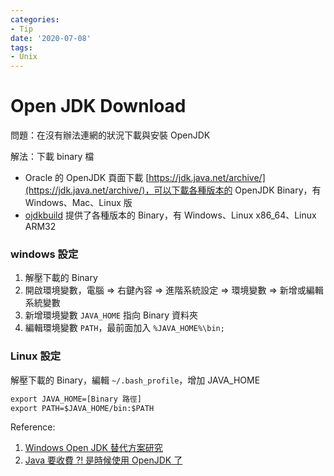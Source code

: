 ```yaml
---
categories:
- Tip
date: '2020-07-08'
tags:
- Unix
---
```


# Open JDK Download

問題：在沒有辦法連網的狀況下載與安裝 OpenJDK

解法：下載 binary 檔

- Oracle 的 OpenJDK 頁面下載 [https://jdk.java.net/archive/](https://jdk.java.net/archive/)，可以下載各種版本的 OpenJDK Binary，有 Windows、Mac、Linux 版
- [ojdkbuild](https://github.com/ojdkbuild/ojdkbuild) 提供了各種版本的 Binary，有 Windows、Linux x86_64、Linux ARM32

### windows 設定

1. 解壓下載的 Binary
2. 開啟環境變數，電腦 => 右鍵內容 => 進階系統設定 => 環境變數 => 新增或編輯系統變數
3. 新增環境變數 ```JAVA_HOME``` 指向 Binary 資料夾
4. 編輯環境變數 ```PATH```，最前面加入 ```%JAVA_HOME%\bin;```

### Linux 設定

解壓下載的 Binary，編輯 ```~/.bash_profile```，增加 JAVA_HOME

```txt
export JAVA_HOME=[Binary 路徑]
export PATH=$JAVA_HOME/bin:$PATH
```

Reference:

1. [Windows Open JDK 替代方案研究](https://blog.darkthread.net/blog/openjdk-in-windows/)
2. [Java 要收費 ?! 是時候使用 OpenJDK 了](http://blog.tonycube.com/2018/11/java-openjdk.html)